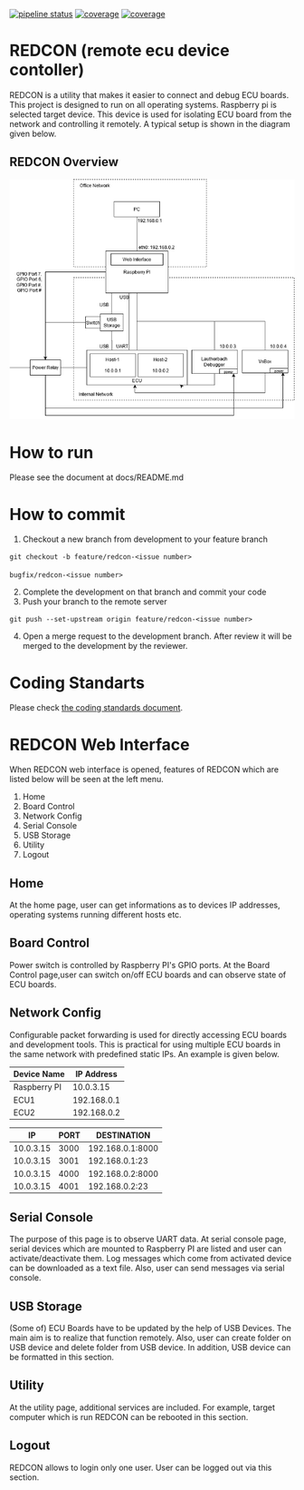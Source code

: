 [![pipeline status](https://gitlab.com/redcon-remote/redcon/badges/development/pipeline.svg)](https://gitlab.com/redcon-remote/redcon/-/pipelines)
[![coverage](https://gitlab.com/redcon-remote/redcon/badges/development/coverage.svg?job=client)](https://gitlab.com/redcon-remote/redcon/-/tree/development/client)
[![coverage](https://gitlab.com/redcon-remote/redcon/badges/development/coverage.svg?job=server)](https://gitlab.com/redcon-remote/redcon/-/tree/development/server)
# REDCON (remote ecu device contoller)

REDCON is a utility that makes it easier to connect and debug ECU boards. This project is designed to run on all operating systems. Raspberry pi is selected target device. This device is used for isolating ECU board from the network and controlling it remotely. A typical setup is shown in the diagram given below.

## REDCON Overview 
![alt text](docs/diagrams/redcon-overview.png "Overview" )

# How to run
Please see the document at docs/README.md

# How to commit
1. Checkout a new branch from development to your feature branch
```
git checkout -b feature/redcon-<issue number>

bugfix/redcon-<issue number>
```
2. Complete the development on that branch and commit your code
3. Push your branch to the remote server
```
git push --set-upstream origin feature/redcon-<issue number>
```
4. Open a merge request to the development branch. After review it will be merged to the development by the reviewer.

# Coding Standarts
Please check [the coding standards document](docs/CodingStandards.md).

# REDCON Web Interface
When REDCON web interface is opened, features of REDCON which are listed below will be seen at the left menu.

1. Home
2. Board Control
3. Network Config
4. Serial Console
5. USB Storage
6. Utility
7. Logout

## Home
At the home page, user can get informations as to devices IP addresses, operating systems running different hosts etc.

## Board Control
Power switch is controlled by Raspberry PI's GPIO ports. At the Board Control page,user can switch on/off ECU boards and can observe state of ECU boards.

## Network Config
Configurable packet forwarding is used for directly accessing ECU boards and development tools. This is practical for using multiple ECU boards in the same network with predefined static IPs. An example is given below.

| Device Name | IP Address
|-------------|-----------
|Raspberry PI | 10.0.3.15
|ECU1         | 192.168.0.1
|ECU2         | 192.168.0.2


| IP       | PORT  | DESTINATION
|----------|-------|------------------
| 10.0.3.15| 3000  | 192.168.0.1:8000
| 10.0.3.15| 3001  | 192.168.0.1:23
| 10.0.3.15| 4000  | 192.168.0.2:8000
| 10.0.3.15| 4001  | 192.168.0.2:23

## Serial Console
The purpose of this page is to observe UART data. At serial console page, serial devices which are mounted to Raspberry PI are listed and user can activate/deactivate them. Log messages which come from activated device can be downloaded as a text file. Also, user can send messages via serial console.

## USB Storage
(Some of) ECU Boards have to be updated by the help of USB Devices. The main aim is to realize that function remotely. Also, user can create folder on USB device and delete folder from USB device. In addition, USB device can be formatted in this section.

## Utility
At the utility page, additional services are included. For example, target computer which is run REDCON can be rebooted in this section.

## Logout
REDCON allows to login only one user. User can be logged out via this section.